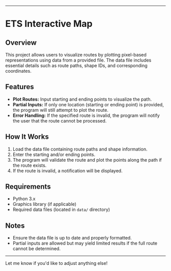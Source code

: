 

---  
# ETS Interactive Map

## Overview  
This project allows users to visualize routes by plotting pixel-based representations using data from a provided file. The data file includes essential details such as route paths, shape IDs, and corresponding coordinates.  

## Features  
- **Plot Routes:** Input starting and ending points to visualize the path.  
- **Partial Inputs:** If only one location (starting or ending point) is provided, the program will still attempt to plot the route.  
- **Error Handling:** If the specified route is invalid, the program will notify the user that the route cannot be processed.  

## How It Works  
1. Load the data file containing route paths and shape information.  
2. Enter the starting and/or ending points.  
3. The program will validate the route and plot the points along the path if the route exists.  
4. If the route is invalid, a notification will be displayed.  

## Requirements  
- Python 3.x  
- Graphics library (if applicable)  
- Required data files (located in `data/` directory)  

## Notes  
- Ensure the data file is up to date and properly formatted.  
- Partial inputs are allowed but may yield limited results if the full route cannot be determined.  

---  
Let me know if you'd like to adjust anything else!
